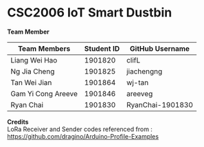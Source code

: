 # CSC2006 IoT Smart Dustbin 

**Team Member**


|    Team Members    | Student ID |  GitHub Username  |
| ------------------ | ---------- | ----------------- |
| Liang Wei Hao      |  1901820   |      clifL        |
| Ng Jia Cheng       |  1901825   |    jiachengng     |
| Tan Wei Jian       |  1901864   |     wj-tan        |
| Gam Yi Cong Areeve |  1901846   |     areeveg       |
| Ryan Chai          |  1901830   |  RyanChai-1901830 |

**Credits**</br>
LoRa Receiver and Sender codes referenced from : https://github.com/dragino/Arduino-Profile-Examples
